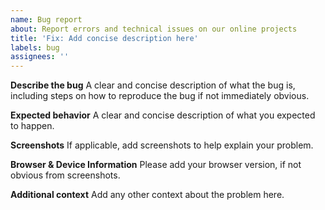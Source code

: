 ```yaml
---
name: Bug report
about: Report errors and technical issues on our online projects
title: 'Fix: Add concise description here'
labels: bug
assignees: ''
---
```


**Describe the bug**
A clear and concise description of what the bug is, including steps on how to reproduce the bug if not immediately obvious.

**Expected behavior**
A clear and concise description of what you expected to happen.

**Screenshots**
If applicable, add screenshots to help explain your problem.

**Browser & Device Information**
Please add your browser version, if not obvious from screenshots.

**Additional context**
Add any other context about the problem here.
